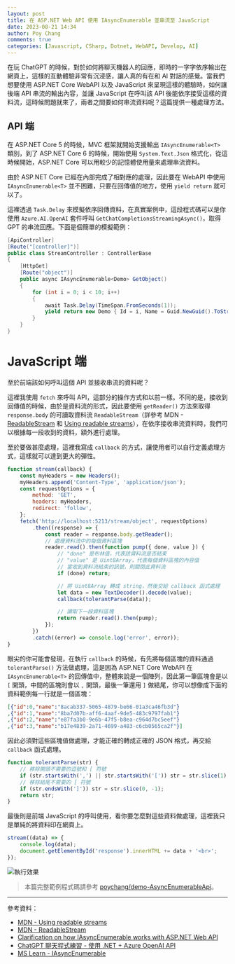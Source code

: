```yaml
---
layout: post
title: 在 ASP.NET Web API 使用 IAsyncEnumerable 並串流至 JavaScript
date: 2023-08-21 14:34
author: Poy Chang
comments: true
categories: [Javascript, CSharp, Dotnet, WebAPI, Develop, AI]
---
```


在玩 ChatGPT 的時候，對於如何將聊天機器人的回應，即時的一字字依序輸出在網頁上，這樣的互動體驗非常有沉浸感，讓人真的有在和 AI 對話的感覺。當我們想要使用 ASP.NET Core WebAPI 以及 JavaScript 來呈現這樣的體驗時，如何讓後端 API 串流的輸出內容，並讓 JavaScript 在呼叫該 API 後能依序接受這樣的資料流，這時候問題就來了，兩者之間要如何串流資料呢？這篇提供一種處理方法。

## API 端

在 ASP.NET Core 5 的時候，MVC 框架就開始支援輸出 `IAsyncEnumerable<T>` 類別，到了 ASP.NET Core 6 的時候，開始使用 `System.Text.Json` 格式化，從這時候開始，ASP.NET Core 可以用較少的記憶體使用量來處理串流資料。

由於 ASP.NET Core 已經在內部完成了相對應的處理，因此要在 WebAPI 中使用 `IAsyncEnumerable<T>` 並不困難，只要在回傳值的地方，使用 `yield return` 就可以了。

這裡透過 `Task.Delay` 來模擬依序回傳資料，在真實案例中，這段程式碼可以是你使用 `Azure.AI.OpenAI` 套件呼叫 `GetChatCompletionsStreamingAsync()`，取得 GPT 的串流回應。下面是個簡單的模擬範例：

```csharp
[ApiController]
[Route("[controller]")]
public class StreamController : ControllerBase
{
    [HttpGet]
    [Route("object")]
    public async IAsyncEnumerable<Demo> GetObject()
    {
        for (int i = 0; i < 10; i++)
        {
            await Task.Delay(TimeSpan.FromSeconds(1));
            yield return new Demo { Id = i, Name = Guid.NewGuid().ToString() };
        }
    }
}
```

# JavaScript 端

至於前端該如何呼叫這個 API 並接收串流的資料呢？

這裡我使用 `fetch` 來呼叫 API，這部分的操作方式和以前一樣。不同的是，接收到回傳值的時候，由於是資料流的形式，因此要使用 `getReader()` 方法來取得 `response.body` 的可讀取資料流 `ReadableStream`（詳參考 MDN - [ReadableStream](https://developer.mozilla.org/zh-CN/docs/Web/API/ReadableStream) 和 [Using readable streams](https://developer.mozilla.org/en-US/docs/Web/API/Streams_API/Using_readable_streams)），在依序接收串流資料時，我們可以根據每一段收到的資料，額外進行處理。

至於要做甚麼處理，這裡我寫成 `callback` 的方式，讓使用者可以自行定義處理方式，這樣就可以達到更大的彈性。

```javascript
function stream(callback) {
    const myHeaders = new Headers();
    myHeaders.append('Content-Type', 'application/json');
    const requestOptions = {
        method: 'GET',
        headers: myHeaders,
        redirect: 'follow',
    };
    fetch('http://localhost:5213/stream/object', requestOptions)
        .then((response) => {
            const reader = response.body.getReader();
            // 處理資料流中的每個資料區塊
            reader.read().then(function pump({ done, value }) {
                // "done" 是布林值，代表該資料流是否結束
                // "value" 是 Uint8Array，代表每個資料區塊的內容值
                // 當收到資料流結束的訊號，則關閉此資料流
                if (done) return;

                // 將 Uint8Array 轉成 string，然後交給 callback 函式處理
                let data = new TextDecoder().decode(value);
                callback(tolerantParse(data));

                // 讀取下一段資料區塊
                return reader.read().then(pump);
            });
        })
        .catch((error) => console.log('error', error));
}
```

眼尖的你可能會發現，在執行 `callback` 的時候，有先將每個區塊的資料通過 `tolerantParse()` 方法做處理，這是因為 ASP.NET Core WebAPI 在 `IAsyncEnumerable<T>` 的回傳值中，整體來說是一個陣列，因此第一筆區塊會是以 `[` 開頭，中間的區塊則會以 `,` 開頭，最後一筆還用 `]` 做結尾，你可以想像成下面的資料範例每一行就是一個區塊：

```json
[{"id":0,"name":"8acab337-5065-4879-be66-01a3ca46fb3d"}
,{"id":1,"name":"8ba7d07b-aff6-4aaf-9de5-483c9797fab1"}
,{"id":2,"name":"e87fa3b0-9e6b-47f5-b8ea-c964d7bc5eef"}
,{"id":3,"name":"b17e4839-2a71-4699-a483-c6cb0565ca2f"}]
```

因此必須對這些區塊值做處理，才能正確的轉成正確的 JSON 格式，再交給 `callback` 函式處理。

```javascript
function tolerantParse(str) {
    // 移除開頭不需要的逗號和 [ 符號
    if (str.startsWith(',') || str.startsWith('[')) str = str.slice(1).trim();
    // 移除結尾不需要的 [ 符號
    if (str.endsWith(']')) str = str.slice(0, -1);
    return str;
}
```

最後則是前端 JavaScript 的呼叫使用，看你要怎麼對這些資料做處理，這裡我只是單純的將資料印在網頁上。

```javascript
stream((data) => {
    console.log(data);
    document.getElementById('response').innerHTML += data + '<br>';
});
```

![執行效果](https://i.imgur.com/ogRnghM.gif)

> 本篇完整範例程式碼請參考 [poychang/demo-AsyncEnumerableApi](https://github.com/poychang/demo-AsyncEnumerableApi)。

---

參考資料：

* [MDN - Using readable streams](https://developer.mozilla.org/en-US/docs/Web/API/Streams_API/Using_readable_streams)
* [MDN - ReadableStream](https://developer.mozilla.org/zh-CN/docs/Web/API/ReadableStream)
* [Clarification on how IAsyncEnumerable works with ASP.NET Web API](https://stackoverflow.com/questions/58876817/clarification-on-how-iasyncenumerable-works-with-asp-net-web-api)
* [ChatGPT 聊天程式練習 - 使用 .NET + Azure OpenAI API](https://blog.darkthread.net/blog/chatgpt-console-chat/)
* [MS Learn - IAsyncEnumerable](https://learn.microsoft.com/zh-tw/dotnet/api/system.collections.generic.iasyncenumerable-1?WT.mc_id=DT-MVP-5003022)

